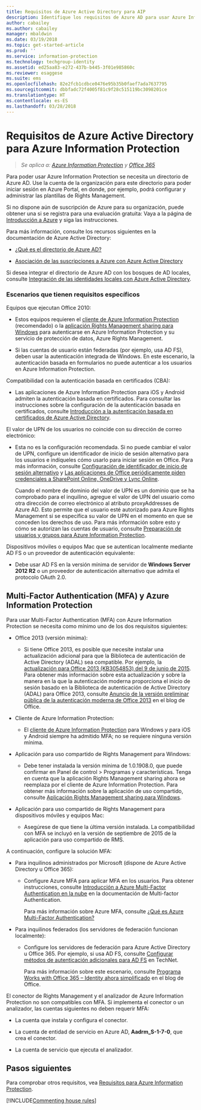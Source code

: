 ```yaml
---
title: Requisitos de Azure Active Directory para AIP
description: Identifique los requisitos de Azure AD para usar Azure Information Protection de forma que los usuarios se puedan autenticar correctamente.
author: cabailey
ms.author: cabailey
manager: mbaldwin
ms.date: 03/19/2018
ms.topic: get-started-article
ms.prod: ''
ms.service: information-protection
ms.technology: techgroup-identity
ms.assetid: ed25aa83-e272-437b-b445-3f01e985860c
ms.reviewer: esaggese
ms.suite: ems
ms.openlocfilehash: 82e2fcb1cdbce0476e95b35b0faef7ada7637795
ms.sourcegitcommit: dbbfadc72f4005f81c9f28c515119bc3098201ce
ms.translationtype: HT
ms.contentlocale: es-ES
ms.lasthandoff: 03/28/2018
---
```

# <a name="azure-active-directory-requirements-for-azure-information-protection"></a>Requisitos de Azure Active Directory para Azure Information Protection

>*Se aplica a: [Azure Information Protection](https://azure.microsoft.com/pricing/details/information-protection) y [Office 365](http://download.microsoft.com/download/E/C/F/ECF42E71-4EC0-48FF-AA00-577AC14D5B5C/Azure_Information_Protection_licensing_datasheet_EN-US.pdf)*

Para poder usar Azure Information Protection se necesita un directorio de Azure AD. Use la cuenta de la organización para este directorio para poder iniciar sesión en Azure Portal, en donde, por ejemplo, podrá configurar y administrar las plantillas de Rights Management.

Si no dispone aún de suscripción de Azure para su organización, puede obtener una si se registra para una evaluación gratuita: Vaya a la página de [Introducción a Azure](https://account.windowsazure.com/organization) y siga las instrucciones.

Para más información, consulte los recursos siguientes en la documentación de Azure Active Directory:

-   [¿Qué es el directorio de Azure AD?](/active-directory/active-directory-whatis)

-   [Asociación de las suscripciones a Azure con Azure Active Directory](/active-directory/active-directory-how-subscriptions-associated-directory)

Si desea integrar el directorio de Azure AD con los bosques de AD locales, consulte [Integración de las identidades locales con Azure Active Directory](/active-directory/active-directory-aadconnect).

### <a name="scenarios-that-have-specific-requirements"></a>Escenarios que tienen requisitos específicos 

Equipos que ejecutan Office 2010: 

- Estos equipos requieren el [cliente de Azure Information Protection](../rms-client/aip-client.md) (recomendado) o la [aplicación Rights Management sharing para Windows](../rms-client/sharing-app-windows.md) para autenticarse en Azure Information Protection y su servicio de protección de datos, Azure Rights Management.

- Si las cuentas de usuario están federadas (por ejemplo, usa AD FS), deben usar la autenticación integrada de Windows. En este escenario, la autenticación basada en formularios no puede autenticar a los usuarios en Azure Information Protection.

Compatibilidad con la autenticación basada en certificados (CBA):

- Las aplicaciones de Azure Information Protection para iOS y Android admiten la autenticación basada en certificados. Para consultar las instrucciones sobre la configuración de la autenticación basada en certificados, consulte [Introducción a la autenticación basada en certificados de Azure Active Directory](/azure/active-directory/active-directory-certificate-based-authentication-get-started).

El valor de UPN de los usuarios no coincide con su dirección de correo electrónico:

- Esta no es la configuración recomendada. Si no puede cambiar el valor de UPN, configure un identificador de inicio de sesión alternativo para los usuarios e indíqueles cómo usarlo para iniciar sesión en Office. Para más información, consulte [Configuración de identificador de inicio de sesión alternativo](/windows-server/identity/ad-fs/operations/configuring-alternate-login-id) y [Las aplicaciones de Office periódicamente piden credenciales a SharePoint Online, OneDrive y Lync Online](https://support.microsoft.com/help/2913639/office-applications-periodically-prompt-for-credentials-to-sharepoint-online,-onedrive,-and-lync-online).
    
    Cuando el nombre de dominio del valor de UPN es un dominio que se ha comprobado para el inquilino, agregue el valor de UPN del usuario como otra dirección de correo electrónico al atributo proxyAddresses de Azure AD. Esto permite que el usuario esté autorizado para Azure Rights Management si se especifica su valor de UPN en el momento en que se conceden los derechos de uso. Para más información sobre esto y cómo se autorizan las cuentas de usuario, consulte [Preparación de usuarios y grupos para Azure Information Protection](../plan-design/prepare.md).

Dispositivos móviles o equipos Mac que se autentican localmente mediante AD FS o un proveedor de autenticación equivalente:

- Debe usar AD FS en la versión mínima de servidor de **Windows Server 2012 R2** o un proveedor de autenticación alternativo que admita el protocolo OAuth 2.0.

## <a name="multi-factor-authentication-mfa-and-azure-information-protection"></a>Multi-Factor Authentication (MFA) y Azure Information Protection
Para usar Multi-Factor Authentication (MFA) con Azure Information Protection se necesita como mínimo uno de los dos requisitos siguientes:

-   Office 2013 (versión mínima):

    -   Si tiene Office 2013, es posible que necesite instalar una actualización adicional para que la Biblioteca de autenticación de Active Directory (ADAL) sea compatible. Por ejemplo, la [actualización para Office 2013 (KB3054853) del 9 de junio de 2015](https://support.microsoft.com/kb/3054853). Para obtener más información sobre esta actualización y sobre la manera en la que la autenticación moderna proporciona el inicio de sesión basado en la Biblioteca de autenticación de Active Directory (ADAL) para Office 2013, consulte [Anuncio de la versión preliminar pública de la autenticación moderna de Office 2013](https://blogs.office.com/2015/03/23/office-2013-modern-authentication-public-preview-announced/) en el blog de Office.

- Cliente de Azure Information Protection:

    - El [cliente de Azure Information Protection](../rms-client/aip-client.md) para Windows y para iOS y Android siempre ha admitido MFA; no se requiere ninguna versión mínima. 

-   Aplicación para uso compartido de Rights Management para Windows:

    - Debe tener instalada la versión mínima de 1.0.1908.0, que puede confirmar en Panel de control > Programas y características. Tenga en cuenta que la aplicación Rights Management sharing ahora se reemplaza por el cliente de Azure Information Protection. Para obtener más información sobre la aplicación de uso compartido, consulte [Aplicación Rights Management sharing para Windows](../rms-client/sharing-app-windows.md).

-   Aplicación para uso compartido de Rights Management para dispositivos móviles y equipos Mac:

    -   Asegúrese de que tiene la última versión instalada. La compatibilidad con MFA se incluyó en la versión de septiembre de 2015 de la aplicación para uso compartido de RMS.

A continuación, configure la solución MFA:

-   Para inquilinos administrados por Microsoft (dispone de Azure Active Directory u Office 365):

    - Configure Azure MFA para aplicar MFA en los usuarios. Para obtener instrucciones, consulte [Introducción a Azure Multi-Factor Authentication en la nube](/multi-factor-authentication/multi-factor-authentication-get-started-cloud) en la documentación de Multi-factor Authentication.

        Para más información sobre Azure MFA, consulte [¿Qué es Azure Multi-Factor Authentication?](/multi-factor-authentication/multi-factor-authentication)

- Para inquilinos federados (los servidores de federación funcionan localmente):

    - Configure los servidores de federación para Azure Active Directory u Office 365. Por ejemplo, si usa AD FS, consulte [Configurar métodos de autenticación adicionales para AD FS](https://technet.microsoft.com/library/dn758113.aspx) en TechNet.

        Para más información sobre este escenario, consulte [Programa Works with Office 365 – Identity ahora simplificado](https://blogs.office.com/2014/01/30/the-works-with-office-365-identity-program-now-streamlined/) en el blog de Office.

El conector de Rights Management y el analizador de Azure Information Protection no son compatibles con MFA. Si implementa el conector o un analizador, las cuentas siguientes no deben requerir MFA:

- La cuenta que instala y configura el conector.

- La cuenta de entidad de servicio en Azure AD, **Aadrm_S-1-7-0**, que crea el conector.
 
- La cuenta de servicio que ejecuta el analizador.

## <a name="next-steps"></a>Pasos siguientes
Para comprobar otros requisitos, vea [Requisitos para Azure Information Protection](requirements-azure-rms.md).

[!INCLUDE[Commenting house rules](../includes/houserules.md)]
